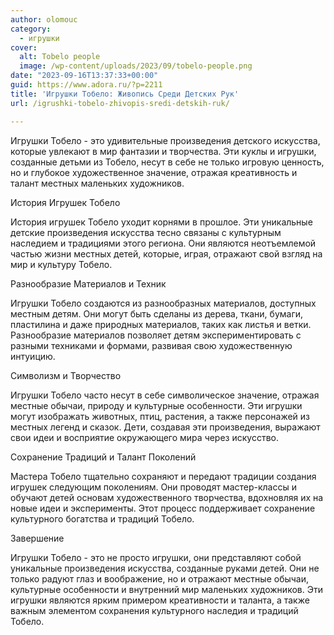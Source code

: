 ```yaml
---
author: olomouc
category:
  - игрушки
cover:
  alt: Tobelo people
  image: /wp-content/uploads/2023/09/tobelo-people.png
date: "2023-09-16T13:37:33+00:00"
guid: https://www.adora.ru/?p=2211
title: 'Игрушки Тобело: Живопись Среди Детских Рук'
url: /igrushki-tobelo-zhivopis-sredi-detskih-ruk/

---
```

Игрушки Тобело \- это удивительные произведения детского искусства, которые увлекают в мир фантазии и творчества. Эти куклы и игрушки, созданные детьми из Тобело, несут в себе не только игровую ценность, но и глубокое художественное значение, отражая креативность и талант местных маленьких художников.

История Игрушек Тобело

История игрушек Тобело уходит корнями в прошлое. Эти уникальные детские произведения искусства тесно связаны с культурным наследием и традициями этого региона. Они являются неотъемлемой частью жизни местных детей, которые, играя, отражают свой взгляд на мир и культуру Тобело.

Разнообразие Материалов и Техник

Игрушки Тобело создаются из разнообразных материалов, доступных местным детям. Они могут быть сделаны из дерева, ткани, бумаги, пластилина и даже природных материалов, таких как листья и ветки. Разнообразие материалов позволяет детям экспериментировать с разными техниками и формами, развивая свою художественную интуицию.

Символизм и Творчество

Игрушки Тобело часто несут в себе символическое значение, отражая местные обычаи, природу и культурные особенности. Эти игрушки могут изображать животных, птиц, растения, а также персонажей из местных легенд и сказок. Дети, создавая эти произведения, выражают свои идеи и восприятие окружающего мира через искусство.

Сохранение Традиций и Талант Поколений

Мастера Тобело тщательно сохраняют и передают традиции создания игрушек следующим поколениям. Они проводят мастер-классы и обучают детей основам художественного творчества, вдохновляя их на новые идеи и эксперименты. Этот процесс поддерживает сохранение культурного богатства и традиций Тобело.

Завершение

Игрушки Тобело \- это не просто игрушки, они представляют собой уникальные произведения искусства, созданные руками детей. Они не только радуют глаз и воображение, но и отражают местные обычаи, культурные особенности и внутренний мир маленьких художников. Эти игрушки являются ярким примером креативности и таланта, а также важным элементом сохранения культурного наследия и традиций Тобело.
